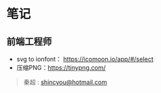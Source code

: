 # 笔记
## 前端工程师      
* svg to ionfont： https://icomoon.io/app/#/select
* 压缩PNG：https://tinypng.com/
> 秦超 : <shincyou@hotmail.com>
